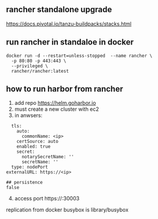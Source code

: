 ## rancher standalone upgrade
https://docs.pivotal.io/tanzu-buildpacks/stacks.html

## run rancher in standaloe in docker
```
docker run -d --restart=unless-stopped  --name rancher \
  -p 80:80 -p 443:443 \
  --privileged \
  rancher/rancher:latest
```

## how to run harbor from rancher
1. add repo https://helm.goharbor.io
2. must create a new cluster with ec2
3. in anwsers:
```
  tls:
    auto:
      commonName: <ip>
    certSource: auto
    enabled: true
    secret:
      notarySecretName: ''
      secretName: ''
  type: nodePort
externalURL: https://<ip>

## persistence 
false
```
4. access port https://<master-ip>:30003

replication from docker busybox is library/busybox